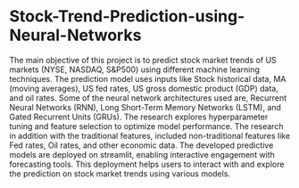 # Stock-Trend-Prediction-using-Neural-Networks

The main objective of this project is to predict stock market trends of US markets (NYSE, NASDAQ, S&P500) using different machine learning techniques. The prediction model uses inputs like Stock historical data, MA (moving averages), US fed rates, US gross domestic product (GDP) data, and oil rates. Some of the neural network architectures used are, Recurrent Neural Networks (RNN), Long Short-Term Memory Networks (LSTM), and Gated Recurrent Units (GRUs). The research explores hyperparameter tuning and feature selection to optimize model performance. The research in addition with the traditional features, included non-traditional features like Fed rates, Oil rates, and other economic data. The developed predictive models are deployed on streamlit, enabling interactive engagement with forecasting tools. This deployment helps users to interact with and explore the prediction on stock market trends using various models.
